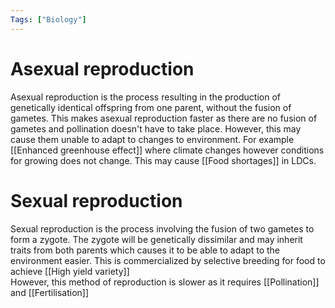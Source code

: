 ```yaml
---
Tags: ["Biology"]
---
```

# Asexual reproduction
Asexual reproduction is the process resulting in the production of genetically identical offspring from one parent, without the fusion of gametes.
This makes asexual reproduction faster as there are no fusion of gametes and pollination doesn't have to take place.
However, this may cause them unable to adapt to changes to environment. For example [[Enhanced greenhouse effect]] where climate changes however conditions for growing does not change. This may cause [[Food shortages]] in LDCs.
# Sexual reproduction
Sexual reproduction is the process involving the fusion of two gametes to form a zygote. The zygote will be genetically dissimilar and may inherit traits from both parents which causes it to be able to adapt to the environment easier. This is commercialized by selective breeding for food to achieve [[High yield variety]]  
However, this method of reproduction is slower as it requires [[Pollination]] and [[Fertilisation]]